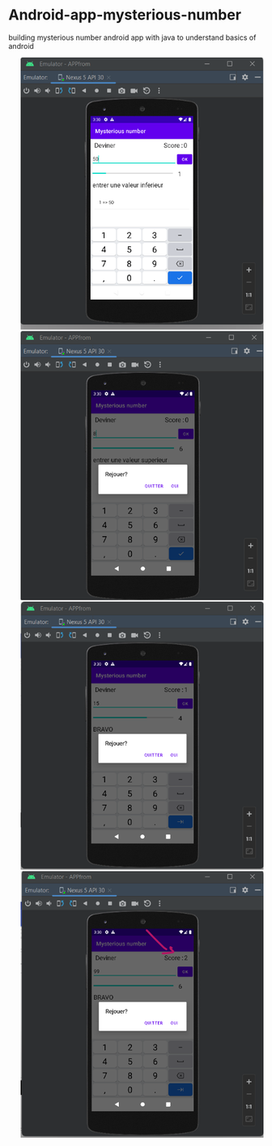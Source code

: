 # Android-app-mysterious-number
building mysterious number android app with java to understand basics of android

<div >
<ul style="list-style:none">
<li><img src="demo_imgs/1.png"></li>
<li><img src="demo_imgs/2.png"></li>
<li><img src="demo_imgs/3.png"></li>
<li><img src="demo_imgs/4.png"></li>
</ul>

</div>
